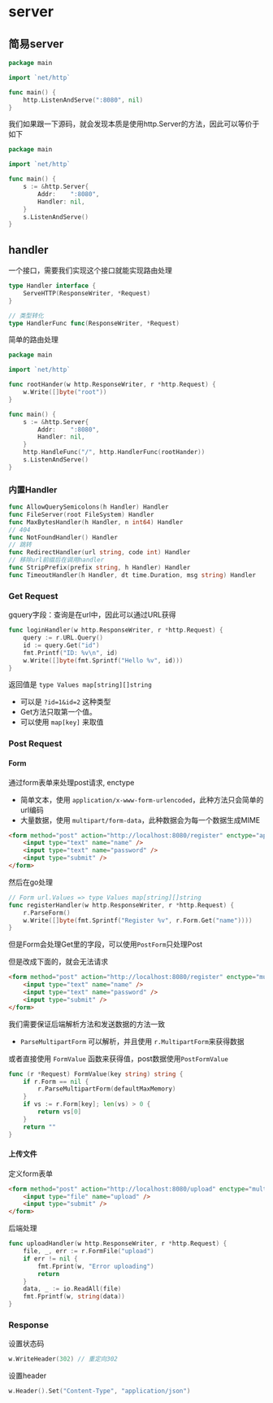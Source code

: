 # server

## 简易server

```go
package main

import `net/http`

func main() {
	http.ListenAndServe(":8080", nil)
}
```

我们如果跟一下源码，就会发现本质是使用http.Server的方法，因此可以等价于如下
```go
package main

import `net/http`

func main() {
	s := &http.Server{
		Addr:    ":8080",
		Handler: nil,
	}
	s.ListenAndServe()
}
```

## handler

一个接口，需要我们实现这个接口就能实现路由处理
```go
type Handler interface {
	ServeHTTP(ResponseWriter, *Request)
}

// 类型转化
type HandlerFunc func(ResponseWriter, *Request)
```

简单的路由处理
```go
package main

import `net/http`

func rootHander(w http.ResponseWriter, r *http.Request) {
	w.Write([]byte("root"))
}

func main() {
	s := &http.Server{
		Addr:    ":8080",
		Handler: nil,
	}
	http.HandleFunc("/", http.HandlerFunc(rootHander))
	s.ListenAndServe()
}
```

### 内置Handler

```go
func AllowQuerySemicolons(h Handler) Handler
func FileServer(root FileSystem) Handler
func MaxBytesHandler(h Handler, n int64) Handler
// 404
func NotFoundHandler() Handler
// 跳转
func RedirectHandler(url string, code int) Handler
// 移除url前缀后在调用handler
func StripPrefix(prefix string, h Handler) Handler
func TimeoutHandler(h Handler, dt time.Duration, msg string) Handler
```

### Get Request

gquery字段：查询是在url中，因此可以通过URL获得
```go
func loginHandler(w http.ResponseWriter, r *http.Request) {
	query := r.URL.Query()
	id := query.Get("id")
	fmt.Printf("ID: %v\n", id)
	w.Write([]byte(fmt.Sprintf("Hello %v", id)))
}
```

返回值是 `type Values map[string][]string` 
- 可以是 `?id=1&id=2` 这种类型
- Get方法只取第一个值。
- 可以使用 `map[key]` 来取值

### Post Request

#### Form

通过form表单来处理post请求, enctype
- 简单文本，使用 `application/x-www-form-urlencoded`，此种方法只会简单的url编码
- 大量数据，使用 `multipart/form-data`，此种数据会为每一个数据生成MIME

```html
<form method="post" action="http://localhost:8080/register" enctype="application/x-www-form-urlencoded">
    <input type="text" name="name" />
    <input type="text" name="password" />
    <input type="submit" />
</form>
```

然后在go处理
```go
// Form url.Values => type Values map[string][]string
func registerHandler(w http.ResponseWriter, r *http.Request) {
	r.ParseForm()
	w.Write([]byte(fmt.Sprintf("Register %v", r.Form.Get("name"))))
}
```

但是Form会处理Get里的字段，可以使用`PostForm`只处理Post


但是改成下面的，就会无法请求
```html
<form method="post" action="http://localhost:8080/register" enctype="multipart/form-data">
    <input type="text" name="name" />
    <input type="text" name="password" />
    <input type="submit" />
</form>
```

我们需要保证后端解析方法和发送数据的方法一致
- `ParseMultipartForm` 可以解析，并且使用 `r.MultipartForm`来获得数据

或者直接使用 `FormValue` 函数来获得值，post数据使用`PostFormValue`
```go
func (r *Request) FormValue(key string) string {
	if r.Form == nil {
		r.ParseMultipartForm(defaultMaxMemory)
	}
	if vs := r.Form[key]; len(vs) > 0 {
		return vs[0]
	}
	return ""
}
```

#### 上传文件

定义form表单
```html
<form method="post" action="http://localhost:8080/upload" enctype="multipart/form-data">
    <input type="file" name="upload" />
    <input type="submit" />
</form>
```

后端处理
```go
func uploadHandler(w http.ResponseWriter, r *http.Request) {
	file, _, err := r.FormFile("upload")
	if err != nil {
		fmt.Fprint(w, "Error uploading")
		return
	}
	data, _ := io.ReadAll(file)
	fmt.Fprintf(w, string(data))
}
```

### Response

设置状态码
```go
w.WriteHeader(302) // 重定向302
```

设置header
```go
w.Header().Set("Content-Type", "application/json")
```



